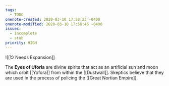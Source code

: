 ```yaml
---
tags:
  - TODO
onenote-created: 2020-03-10 17:58:23 -0400
onenote-modified: 2020-03-10 17:58:46 -0400
issues:
  - incomplete
  - stub
priority: HIGH
---
```

![[⎋ Needs Expansion]]

The **Eyes of Uforia** are divine spirits that act as an artificial sun and moon which orbit [[Yofora]] from within the [[Dustwall]]. Skeptics believe that they are used in the process of policing the [[Great Nortian Empire]].
